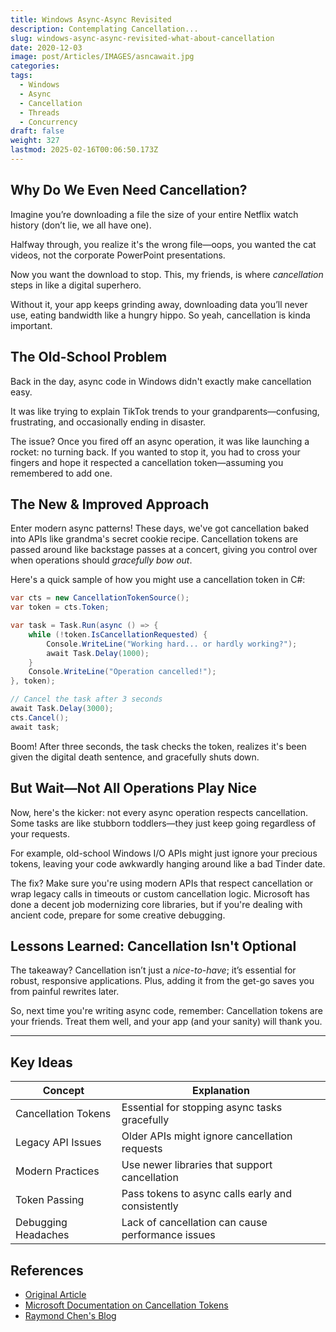```yaml
---
title: Windows Async-Async Revisited
description: Contemplating Cancellation...
slug: windows-async-async-revisited-what-about-cancellation
date: 2020-12-03
image: post/Articles/IMAGES/asncawait.jpg
categories: 
tags:
  - Windows
  - Async
  - Cancellation
  - Threads
  - Concurrency
draft: false
weight: 327
lastmod: 2025-02-16T00:06:50.173Z
---
```

## Why Do We Even Need Cancellation?

Imagine you’re downloading a file the size of your entire Netflix watch history (don’t lie, we all have one).

Halfway through, you realize it's the wrong file—oops, you wanted the cat videos, not the corporate PowerPoint presentations.

Now you want the download to stop. This, my friends, is where *cancellation* steps in like a digital superhero.

Without it, your app keeps grinding away, downloading data you’ll never use, eating bandwidth like a hungry hippo. So yeah, cancellation is kinda important.

## The Old-School Problem

Back in the day, async code in Windows didn't exactly make cancellation easy.

It was like trying to explain TikTok trends to your grandparents—confusing, frustrating, and occasionally ending in disaster.

The issue? Once you fired off an async operation, it was like launching a rocket: no turning back. If you wanted to stop it, you had to cross your fingers and hope it respected a cancellation token—assuming you remembered to add one.

## The New & Improved Approach

Enter modern async patterns! These days, we've got cancellation baked into APIs like grandma's secret cookie recipe. Cancellation tokens are passed around like backstage passes at a concert, giving you control over when operations should *gracefully bow out*.

Here's a quick sample of how you might use a cancellation token in C#:

```csharp
var cts = new CancellationTokenSource();
var token = cts.Token;

var task = Task.Run(async () => {
    while (!token.IsCancellationRequested) {
        Console.WriteLine("Working hard... or hardly working?");
        await Task.Delay(1000);
    }
    Console.WriteLine("Operation cancelled!");
}, token);

// Cancel the task after 3 seconds
await Task.Delay(3000);
cts.Cancel();
await task;
```

Boom! After three seconds, the task checks the token, realizes it's been given the digital death sentence, and gracefully shuts down.

## But Wait—Not All Operations Play Nice

Now, here's the kicker: not every async operation respects cancellation. Some tasks are like stubborn toddlers—they just keep going regardless of your requests.

For example, old-school Windows I/O APIs might just ignore your precious tokens, leaving your code awkwardly hanging around like a bad Tinder date.

The fix? Make sure you're using modern APIs that respect cancellation or wrap legacy calls in timeouts or custom cancellation logic. Microsoft has done a decent job modernizing core libraries, but if you're dealing with ancient code, prepare for some creative debugging.

## Lessons Learned: Cancellation Isn't Optional

The takeaway? Cancellation isn’t just a *nice-to-have*; it’s essential for robust, responsive applications. Plus, adding it from the get-go saves you from painful rewrites later.

So, next time you're writing async code, remember: Cancellation tokens are your friends. Treat them well, and your app (and your sanity) will thank you.

***

## Key Ideas

| Concept             | Explanation                                       |
| ------------------- | ------------------------------------------------- |
| Cancellation Tokens | Essential for stopping async tasks gracefully     |
| Legacy API Issues   | Older APIs might ignore cancellation requests     |
| Modern Practices    | Use newer libraries that support cancellation     |
| Token Passing       | Pass tokens to async calls early and consistently |
| Debugging Headaches | Lack of cancellation can cause performance issues |

## References

* [Original Article](https://devblogs.microsoft.com/oldnewthing/20250212-00/?p=110857)
* [Microsoft Documentation on Cancellation Tokens](https://docs.microsoft.com/en-us/dotnet/standard/threading/cancellation-in-managed-threads)
* [Raymond Chen's Blog](https://devblogs.microsoft.com/oldnewthing/)
